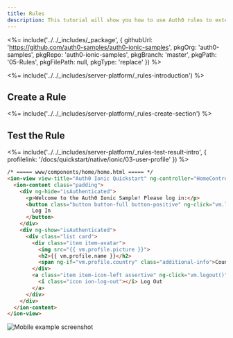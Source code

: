 ```yaml
---
title: Rules
description: This tutorial will show you how to use Auth0 rules to extend what Auth0 has to offer.
---
```


<%= include('../../_includes/_package', {
  githubUrl: 'https://github.com/auth0-samples/auth0-ionic-samples',
  pkgOrg: 'auth0-samples',
  pkgRepo: 'auth0-ionic-samples',
  pkgBranch: 'master',
  pkgPath: '05-Rules',
  pkgFilePath: null,
  pkgType: 'replace'
}) %>

<%= include('../../_includes/server-platform/_rules-introduction') %>

## Create a Rule

<%= include('../../_includes/server-platform/_rules-create-section') %>

## Test the Rule

<%= include('../../_includes/server-platform/_rules-test-result-intro', { profilelink: '/docs/quickstart/native/ionic/03-user-profile' }) %>

```html
/* ===== www/components/home/home.html ===== */
<ion-view view-title="Auth0 Ionic Quickstart" ng-controller="HomeController as vm">
  <ion-content class="padding">
    <div ng-hide="isAuthenticated">
      <p>Welcome to the Auth0 Ionic Sample! Please log in:</p>
      <button class="button button-full button-positive" ng-click="vm.login()">
        Log In
      </button>
    </div>
    <div ng-show="isAuthenticated">
      <div class="list card">
        <div class="item item-avatar">
          <img src="{{ vm.profile.picture }}">
          <h2>{{ vm.profile.name }}</h2>
          <span ng-if="vm.profile.country" class="additional-info">Country (added by rule): <strong>{{ vm.profile.country }}</strong></span>
        </div>
        <a class="item item-icon-left assertive" ng-click="vm.logout()">
          <i class="icon ion-log-out"></i> Log Out
        </a>
      </div>
    </div>
  </ion-content>
</ion-view>

```

<div class="phone-mockup">
  <img src="/media/articles/native-platforms/ionic/image_rules1.png" alt="Mobile example screenshot"/>
</div>
